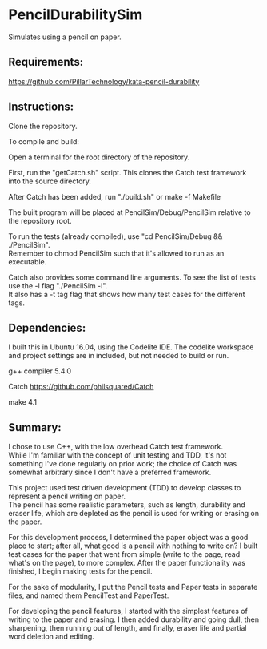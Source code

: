 # PencilDurabilitySim

Simulates using a pencil on paper.

## Requirements:

https://github.com/PillarTechnology/kata-pencil-durability


## Instructions:

Clone the repository.  

To compile and build:  

Open a terminal for the root directory of the repository. 

First, run the "getCatch.sh" script.  This clones the Catch test framework into the source directory.

After Catch has been added, run "./build.sh" or make -f Makefile

The built program will be placed at PencilSim/Debug/PencilSim relative to the repository root.

To run the tests (already compiled), use "cd PencilSim/Debug && ./PencilSim".  
Remember to chmod PencilSim such that it's allowed to run as an executable.

Catch also provides some command line arguments.  To see the list of tests use the -l flag "./PencilSim -l".  
It also has a -t tag flag that shows how many test cases for the different tags.

## Dependencies:

I built this in Ubuntu 16.04, using the Codelite IDE.  The codelite workspace and project settings are in included, but not needed to build or run.

g++ compiler 5.4.0

Catch  https://github.com/philsquared/Catch

make 4.1

## Summary:

I chose to use C++, with the low overhead Catch test framework.  
While I'm familiar with the concept of unit testing and TDD, it's not something I've done regularly on prior work; the choice of Catch was somewhat arbitrary since I don't have a preferred framework.

This project used test driven development (TDD) to develop classes to represent a pencil writing on paper.  
The pencil has some realistic parameters, such as length, durability and eraser life, which are depleted as the pencil is used for writing or erasing on the paper.

For this development process, I determined the paper object was a good place to start; after all, what good is a pencil with nothing to write on?
I built test cases for the paper that went from simple (write to the page, read what's on the page), to more complex.
After the paper functionality was finished, I begin making tests for the pencil.  

For the sake of modularity, I put the Pencil tests and Paper tests in separate files, and named them PencilTest and PaperTest.

For developing the pencil features, I started with the simplest features of writing to the paper and erasing. 
I then added durability and going dull, then sharpening, then running out of length, and finally, eraser life and partial word deletion and editing.

